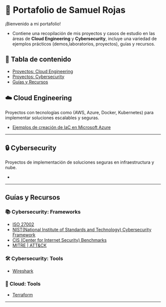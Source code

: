 # 📂 Portafolio de Samuel Rojas
¡Bienvenido a mi portafolio!
- Contiene una recopilación de mis proyectos y casos de estudio en las áreas de **Cloud Engineering** y **Cybersecurity**, incluye una variedad de ejemplos prácticos (demos,laboratorios, proyectos), guías y recursos.

## 📑 Tabla de contenido
- [Proyectos: Cloud Engineering](#️-cloud-engineering)
- [Proyectos: Cybersecurity](#-cybersecurity)
- [Guías y Recursos](#guías-y-recursos)

## ☁️ Cloud Engineering
Proyectos con tecnologías como (AWS, Azure, Docker, Kubernetes) para implementar soluciones escalables y seguras.
- [Ejemplos de creación de IaC en Microsoft Azure ](https://github.com/samuelrojasm/demo-terraform-azure)

---

## 🔒 Cybersecurity
Proyectos de implementación de soluciones seguras en infraestructura y nube.
- []()

---

## Guías y Recursos
### 📚 Cybersecurity: Frameworks
- [ISO 27002](https://www.iso.org/standard/75652.html)
- [NIST(National Institute of Standards and Technology) Cybersecurity Framework](https://www.nist.gov/cyberframework)
- [CIS (Center for Internet Security) Benchmarks](https://www.cisecurity.org/cis-benchmarks)
- [MITRE | ATT&CK](https://attack.mitre.org/)

### 🛠️ Cybersecurity: Tools
- [Wireshark](https://www.wireshark.org/)

### 🔧 Cloud: Tools
- [Terraform]()

---


